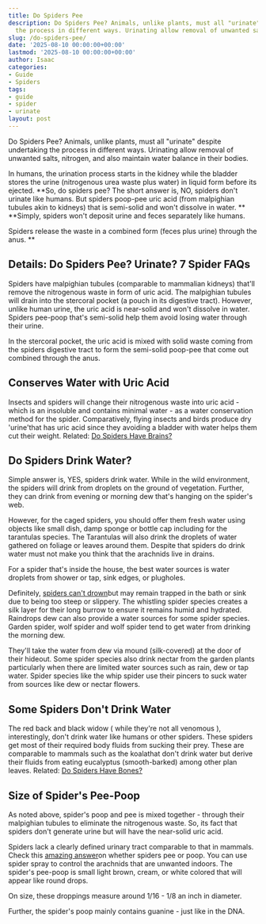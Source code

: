 ```yaml
---
title: Do Spiders Pee
description: Do Spiders Pee? Animals, unlike plants, must all "urinate" despite undertaking
  the process in different ways. Urinating allow removal of unwanted salts,...
slug: /do-spiders-pee/
date: '2025-08-10 00:00:00+00:00'
lastmod: '2025-08-10 00:00:00+00:00'
author: Isaac
categories:
- Guide
- Spiders
tags:
- guide
- spider
- urinate
layout: post
---
```

Do Spiders Pee? Animals, unlike plants, must all "urinate" despite undertaking the process in different ways. Urinating allow removal of unwanted salts, nitrogen, and also maintain water balance in their bodies.

In humans, the urination process starts in the kidney while the bladder stores the urine (nitrogenous urea waste plus water) in liquid form before its ejected. **So, do spiders pee? The short answer is, NO, spiders don't urinate like humans. But spiders poop-pee uric acid (from malpighian tubules akin to kidneys) that is semi-solid and won't dissolve in water. ** **Simply, spiders won't deposit urine and feces separately like humans.

Spiders release the waste in a combined form (feces plus urine) through the anus. **

##  Details: Do Spiders Pee? Urinate? 7 Spider FAQs

Spiders have malpighian tubules (comparable to mammalian kidneys) that'll remove the nitrogenous waste in form of uric acid. The malpighian tubules will drain into the stercoral pocket (a pouch in its digestive tract). However, unlike human urine, the uric acid is near-solid and won't dissolve in water. Spiders pee-poop that's semi-solid help them avoid losing water through their urine.

In the stercoral pocket, the uric acid is mixed with solid waste coming from the spiders digestive tract to form the semi-solid poop-pee that come out combined through the anus.

##  Conserves Water with Uric Acid

Insects and spiders will change their nitrogenous waste into uric acid - which is an insoluble and contains minimal water - as a water conservation method for the spider. Comparatively, flying insects and birds produce dry 'urine'that has uric acid since they avoiding a bladder with water helps them cut their weight. Related: [Do Spiders Have Brains? ](https://pestpolicy.com/do-spiders-have-brains/)

##  Do Spiders Drink Water?

Simple answer is, YES, spiders drink water. While in the wild environment, the spiders will drink from droplets on the ground of vegetation. Further, they can drink from evening or morning dew that's hanging on the spider's web.

However, for the caged spiders, you should offer them fresh water using objects like small dish, damp sponge or bottle cap including for the tarantulas species. The Tarantulas will also drink the droplets of water gathered on foliage or leaves around them. Despite that spiders do drink water must not make you think that the arachnids live in drains.

For a spider that's inside the house, the best water sources is water droplets from shower or tap, sink edges, or plugholes.

Definitely, [spiders can't drown](https://pestpolicy.com/can-you-drown-a-spider/)but may remain trapped in the bath or sink due to being too steep or slippery. The whistling spider species creates a silk layer for their long burrow to ensure it remains humid and hydrated. Raindrops dew can also provide a water sources for some spider species. Garden spider, wolf spider and wolf spider tend to get water from drinking the morning dew.

They'll take the water from dew via mound (silk-covered) at the door of their hideout. Some spider species also drink nectar from the garden plants particularly when there are limited water sources such as rain, dew or tap water. Spider species like the whip spider use their pincers to suck water from sources like dew or nectar flowers.

##  Some Spiders Don't Drink Water

The red back and black widow ( while they're not all venomous ), interestingly, don't drink water like humans or other spiders. These spiders get most of their required body fluids from sucking their prey. These are comparable to mammals such as the koalathat don't drink water but derive their fluids from eating eucalyptus (smooth-barked) among other plan leaves. Related: [Do Spiders Have Bones? ](https://pestpolicy.com/do-spiders-have-bones/)

##  Size of Spider's Pee-Poop

As noted above, spider's poop and pee is mixed together - through their malpighian tubules to eliminate the nitrogenous waste. So, its fact that spiders don't generate urine but will have the near-solid uric acid.

Spiders lack a clearly defined urinary tract comparable to that in mammals. Check this [amazing answer](https://www.quora.com/Do-spiders-defecate-urinate-and-is-it-harmful-to-humans)on whether spiders pee or poop. You can use spider spray to control the arachnids that are unwanted indoors. The spider's pee-poop is small light brown, cream, or white colored that will appear like round drops.

On size, these droppings measure around 1/16 - 1/8 an inch in diameter.

Further, the spider's poop mainly contains guanine - just like in the DNA.